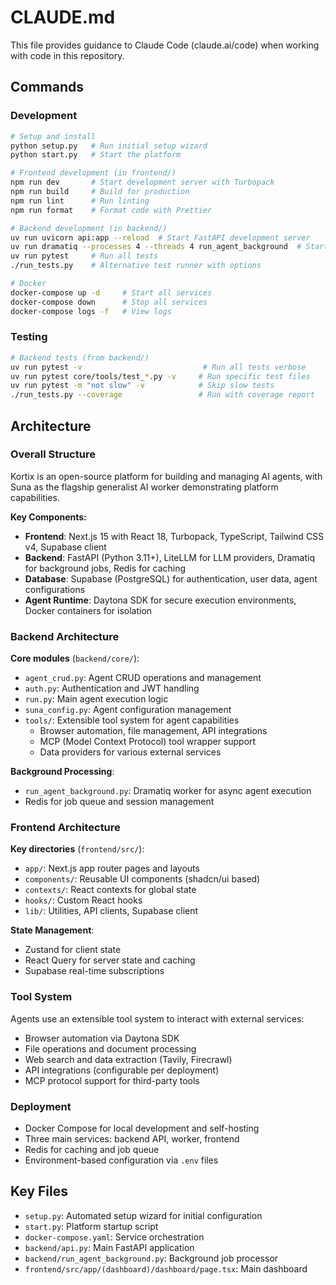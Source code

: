 # CLAUDE.md

This file provides guidance to Claude Code (claude.ai/code) when working with code in this repository.

## Commands

### Development
```bash
# Setup and install
python setup.py   # Run initial setup wizard
python start.py   # Start the platform

# Frontend development (in frontend/)
npm run dev       # Start development server with Turbopack
npm run build     # Build for production
npm run lint      # Run linting
npm run format    # Format code with Prettier

# Backend development (in backend/)
uv run uvicorn api:app --reload  # Start FastAPI development server
uv run dramatiq --processes 4 --threads 4 run_agent_background  # Start background worker
uv run pytest     # Run all tests
./run_tests.py    # Alternative test runner with options

# Docker
docker-compose up -d     # Start all services
docker-compose down      # Stop all services
docker-compose logs -f   # View logs
```

### Testing
```bash
# Backend tests (from backend/)
uv run pytest -v                           # Run all tests verbose
uv run pytest core/tools/test_*.py -v     # Run specific test files
uv run pytest -m "not slow" -v            # Skip slow tests
./run_tests.py --coverage                 # Run with coverage report
```

## Architecture

### Overall Structure
Kortix is an open-source platform for building and managing AI agents, with Suna as the flagship generalist AI worker demonstrating platform capabilities.

**Key Components:**
- **Frontend**: Next.js 15 with React 18, Turbopack, TypeScript, Tailwind CSS v4, Supabase client
- **Backend**: FastAPI (Python 3.11+), LiteLLM for LLM providers, Dramatiq for background jobs, Redis for caching
- **Database**: Supabase (PostgreSQL) for authentication, user data, agent configurations
- **Agent Runtime**: Daytona SDK for secure execution environments, Docker containers for isolation

### Backend Architecture

**Core modules** (`backend/core/`):
- `agent_crud.py`: Agent CRUD operations and management
- `auth.py`: Authentication and JWT handling  
- `run.py`: Main agent execution logic
- `suna_config.py`: Agent configuration management
- `tools/`: Extensible tool system for agent capabilities
  - Browser automation, file management, API integrations
  - MCP (Model Context Protocol) tool wrapper support
  - Data providers for various external services

**Background Processing**:
- `run_agent_background.py`: Dramatiq worker for async agent execution
- Redis for job queue and session management

### Frontend Architecture

**Key directories** (`frontend/src/`):
- `app/`: Next.js app router pages and layouts
- `components/`: Reusable UI components (shadcn/ui based)
- `contexts/`: React contexts for global state
- `hooks/`: Custom React hooks
- `lib/`: Utilities, API clients, Supabase client

**State Management**: 
- Zustand for client state
- React Query for server state and caching
- Supabase real-time subscriptions

### Tool System

Agents use an extensible tool system to interact with external services:
- Browser automation via Daytona SDK
- File operations and document processing
- Web search and data extraction (Tavily, Firecrawl)
- API integrations (configurable per deployment)
- MCP protocol support for third-party tools

### Deployment

- Docker Compose for local development and self-hosting
- Three main services: backend API, worker, frontend
- Redis for caching and job queue
- Environment-based configuration via `.env` files

## Key Files

- `setup.py`: Automated setup wizard for initial configuration
- `start.py`: Platform startup script
- `docker-compose.yaml`: Service orchestration
- `backend/api.py`: Main FastAPI application
- `backend/run_agent_background.py`: Background job processor
- `frontend/src/app/(dashboard)/dashboard/page.tsx`: Main dashboard